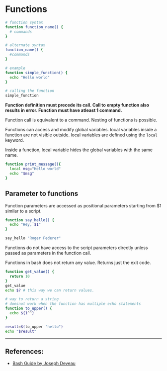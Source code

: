 # Functions

```Bash
# function syntax
function function_name() {
  # commands
}

# alternate syntax
function_name() {
  #commands
}

# example
function simple_function() {
  echo "Hello world"
}

# calling the function
simple_function
```

**Function definition must precede its call. Call to empty function also results in error. Function must have atleast 1 command.**

Function call is equivalent to a command. Nesting of functions is possible.

Functions can access and modify global variables. local variables inside a function are not visible outside. local variables are defined using the `local` keyword.

Inside a function, local variable hides the global variables with the same name.
```Bash
function print_message(){
  local msg="Hello world"
  echo "$msg"
}
```

## Parameter to functions
Function parameters are accessed as positional parameters starting from $1 similar to a script.

```Bash
function say_hello() {
  echo "Hey, $1"
}

say_hello "Roger Federer"
```

Functions do not have access to the script parameters directly unless passed as parameters in the function call.

Functions in bash does not return any value. Returns just the exit code.

```Bash
function get_value() {
  return 10
}
get_value
echo $? # this way we can return values.

# way to return a string
# doesnot work when the function has multiple echo statements
function to_upper() {
  echo ${1^^}
}

result=$(to_upper "hello")
echo "$result"
```

---

## References:
* [Bash Guide by Joseph Deveau](https://www.amazon.in/BASH-Guide-Joseph-DeVeau-ebook/dp/B01F8AZ1LE/ref=sr_1_4?keywords=bash&qid=1564983319&s=digital-text&sr=1-4)
